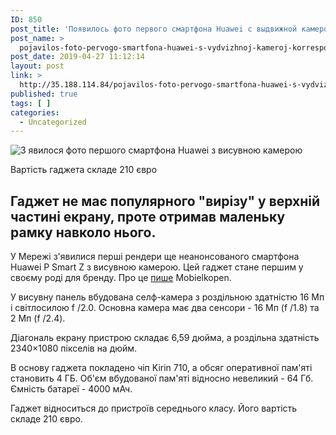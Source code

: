 ```yaml
---
ID: 850
post_title: 'Появилось фото первого смартфона Huawei с выдвижной камерой | Korrespondent.net &#8212; Корреспондент.net'
post_name: >
  pojavilos-foto-pervogo-smartfona-huawei-s-vydvizhnoj-kameroj-korrespondent-net-korrespondent-net
post_date: 2019-04-27 11:12:14
layout: post
link: >
  http://35.188.114.84/pojavilos-foto-pervogo-smartfona-huawei-s-vydvizhnoj-kameroj-korrespondent-net-korrespondent-net/
published: true
tags: [ ]
categories:
  - Uncategorized
---
```

 <div readability="31"><img src="https://kor.ill.in.ua/m/610x385/2323905.jpg" alt="З явилося фото першого смартфона Huawei з висувною камерою" class="post-item__big-photo-img"><div class="post-item__photo-about" readability="32">
<p>Вартість гаджета складе 210 євро</p>
</div>
</div><div readability="45.109532267614">
<h2>Гаджет не має популярного "вирізу" у верхній частині екрану, проте отримав маленьку рамку навколо нього.</h2> <div readability="8.7508650519031">У Мережі з'явилися перші рендери ще неанонсованого смартфона Huawei P Smart Z з висувною камерою. Цей гаджет стане першим у своєму роді для бренду. Про це <a href="https://www.mobielkopen.net/p-smart-z-pop-up-camera-huawei" rel="nofollow noopener noreferrer" target="_blank">пише</a> Mobielkopen.</div> <p>У висувну панель вбудована селф-камера з роздільною здатністю 16 Мп і світлосилою f /2.0. Основна камера має два сенсори - 16 Мп (f /1.8) та 2 Мп (f /2.4).</p> <p>Діагональ екрану пристрою складає 6,59 дюйма, а роздільна здатність 2340×1080 пікселів на дюйм.</p> <p>В основу гаджета покладено чіп Kirin 710, а обсяг оперативної пам'яті становить 4 ГБ. Об'єм вбудованої пам'яті відносно невеликий - 64 Гб. Ємність батареї - 4000 мАч.</p> <div readability="9.2714285714286">
<p>Гаджет відноситься до пристроїв середнього класу. Його вартість складе 210 євро.</p> </div>
</div> 